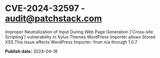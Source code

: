 # CVE-2024-32597 - audit@patchstack.com

Improper Neutralization of Input During Web Page Generation ('Cross-site Scripting') vulnerability in Xylus Themes WordPress Importer allows Stored XSS.This issue affects WordPress Importer: from n/a through 1.0.7.



**Publish date:** 2024-04-18
